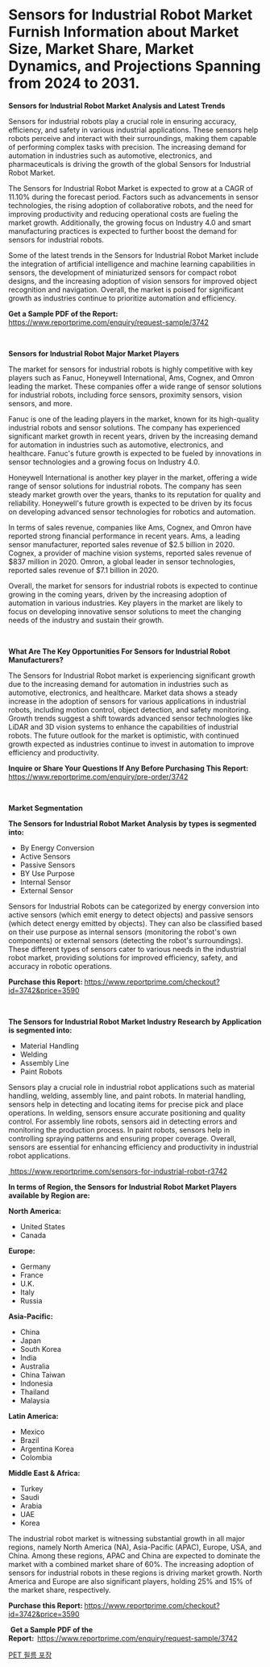 <p><h1>Sensors for Industrial Robot Market Furnish Information about Market Size, Market Share, Market Dynamics, and Projections Spanning from 2024 to 2031.</h1></p><p><strong>Sensors for Industrial Robot Market Analysis and Latest Trends</strong></p>
<p><p>Sensors for industrial robots play a crucial role in ensuring accuracy, efficiency, and safety in various industrial applications. These sensors help robots perceive and interact with their surroundings, making them capable of performing complex tasks with precision. The increasing demand for automation in industries such as automotive, electronics, and pharmaceuticals is driving the growth of the global Sensors for Industrial Robot Market.</p><p>The Sensors for Industrial Robot Market is expected to grow at a CAGR of 11.10% during the forecast period. Factors such as advancements in sensor technologies, the rising adoption of collaborative robots, and the need for improving productivity and reducing operational costs are fueling the market growth. Additionally, the growing focus on Industry 4.0 and smart manufacturing practices is expected to further boost the demand for sensors for industrial robots.</p><p>Some of the latest trends in the Sensors for Industrial Robot Market include the integration of artificial intelligence and machine learning capabilities in sensors, the development of miniaturized sensors for compact robot designs, and the increasing adoption of vision sensors for improved object recognition and navigation. Overall, the market is poised for significant growth as industries continue to prioritize automation and efficiency.</p></p>
<p><strong>Get a Sample PDF of the Report:&nbsp;</strong> <a href="https://www.reportprime.com/enquiry/request-sample/3742">https://www.reportprime.com/enquiry/request-sample/3742</a></p>
<p>&nbsp;</p>
<p><strong>Sensors for Industrial Robot Major Market Players</strong></p>
<p><p>The market for sensors for industrial robots is highly competitive with key players such as Fanuc, Honeywell International, Ams, Cognex, and Omron leading the market. These companies offer a wide range of sensor solutions for industrial robots, including force sensors, proximity sensors, vision sensors, and more.</p><p>Fanuc is one of the leading players in the market, known for its high-quality industrial robots and sensor solutions. The company has experienced significant market growth in recent years, driven by the increasing demand for automation in industries such as automotive, electronics, and healthcare. Fanuc's future growth is expected to be fueled by innovations in sensor technologies and a growing focus on Industry 4.0.</p><p>Honeywell International is another key player in the market, offering a wide range of sensor solutions for industrial robots. The company has seen steady market growth over the years, thanks to its reputation for quality and reliability. Honeywell's future growth is expected to be driven by its focus on developing advanced sensor technologies for robotics and automation.</p><p>In terms of sales revenue, companies like Ams, Cognex, and Omron have reported strong financial performance in recent years. Ams, a leading sensor manufacturer, reported sales revenue of $2.5 billion in 2020. Cognex, a provider of machine vision systems, reported sales revenue of $837 million in 2020. Omron, a global leader in sensor technologies, reported sales revenue of $7.1 billion in 2020.</p><p>Overall, the market for sensors for industrial robots is expected to continue growing in the coming years, driven by the increasing adoption of automation in various industries. Key players in the market are likely to focus on developing innovative sensor solutions to meet the changing needs of the industry and sustain their growth.</p></p>
<p>&nbsp;</p>
<p><strong>What Are The Key Opportunities For Sensors for Industrial Robot Manufacturers?</strong></p>
<p><p>The Sensors for Industrial Robot market is experiencing significant growth due to the increasing demand for automation in industries such as automotive, electronics, and healthcare. Market data shows a steady increase in the adoption of sensors for various applications in industrial robots, including motion control, object detection, and safety monitoring. Growth trends suggest a shift towards advanced sensor technologies like LiDAR and 3D vision systems to enhance the capabilities of industrial robots. The future outlook for the market is optimistic, with continued growth expected as industries continue to invest in automation to improve efficiency and productivity.</p></p>
<p><strong>Inquire or Share Your Questions If Any Before Purchasing This Report:</strong> <a href="https://www.reportprime.com/enquiry/pre-order/3742">https://www.reportprime.com/enquiry/pre-order/3742</a></p>
<p>&nbsp;</p>
<p><strong>Market Segmentation</strong></p>
<p><strong>The Sensors for Industrial Robot Market Analysis by types is segmented into:</strong></p>
<p><ul><li>By Energy Conversion</li><li>Active Sensors</li><li>Passive Sensors</li><li>BY Use Purpose</li><li>Internal Sensor</li><li>External Sensor</li></ul></p>
<p><p>Sensors for Industrial Robots can be categorized by energy conversion into active sensors (which emit energy to detect objects) and passive sensors (which detect energy emitted by objects). They can also be classified based on their use purpose as internal sensors (monitoring the robot's own components) or external sensors (detecting the robot's surroundings). These different types of sensors cater to various needs in the industrial robot market, providing solutions for improved efficiency, safety, and accuracy in robotic operations.</p></p>
<p><strong>Purchase this Report:&nbsp;</strong><a href="https://www.reportprime.com/checkout?id=3742&price=3590">https://www.reportprime.com/checkout?id=3742&price=3590</a></p>
<p>&nbsp;</p>
<p><strong>The Sensors for Industrial Robot Market Industry Research by Application is segmented into:</strong></p>
<p><ul><li>Material Handling</li><li>Welding</li><li>Assembly Line</li><li>Paint Robots</li></ul></p>
<p><p>Sensors play a crucial role in industrial robot applications such as material handling, welding, assembly line, and paint robots. In material handling, sensors help in detecting and locating items for precise pick and place operations. In welding, sensors ensure accurate positioning and quality control. For assembly line robots, sensors aid in detecting errors and monitoring the production process. In paint robots, sensors help in controlling spraying patterns and ensuring proper coverage. Overall, sensors are essential for enhancing efficiency and productivity in industrial robot applications.</p></p>
<p><a href="https://www.reportprime.com/sensors-for-industrial-robot-r3742">&nbsp;https://www.reportprime.com/sensors-for-industrial-robot-r3742</a></p>
<p><strong>In terms of Region, the Sensors for Industrial Robot Market Players available by Region are:</strong></p>
<p>
    <p> <strong> North America: </strong>
        <ul>
            <li>United States</li>
            <li>Canada</li>
        </ul>
        </p> 
    <p> <strong> Europe: </strong>
        <ul>
            <li>Germany</li>
            <li>France</li>
            <li>U.K.</li>
            <li>Italy</li>
            <li>Russia</li>
        </ul>
        </p> 
    <p> <strong> Asia-Pacific: </strong>
        <ul>
            <li>China</li>
            <li>Japan</li>
            <li>South Korea</li>
            <li>India</li>
            <li>Australia</li>
            <li>China Taiwan</li>
            <li>Indonesia</li>
            <li>Thailand</li>
            <li>Malaysia</li>
        </ul>
        </p> 
    <p> <strong> Latin America: </strong>
        <ul>
            <li>Mexico</li>
            <li>Brazil</li>
            <li>Argentina Korea</li>
            <li>Colombia</li>
        </ul>
        </p> 
    <p> <strong> Middle East & Africa: </strong>
        <ul>
            <li>Turkey</li>
            <li>Saudi</li>
            <li>Arabia</li>
            <li>UAE</li>
            <li>Korea</li>
        </ul>
    </p>
    </p>
<p><p>The industrial robot market is witnessing substantial growth in all major regions, namely North America (NA), Asia-Pacific (APAC), Europe, USA, and China. Among these regions, APAC and China are expected to dominate the market with a combined market share of 60%. The increasing adoption of sensors for industrial robots in these regions is driving market growth. North America and Europe are also significant players, holding 25% and 15% of the market share, respectively.</p></p>
<p><strong>Purchase this Report: </strong><a href="https://www.reportprime.com/checkout?id=3742&price=3590">https://www.reportprime.com/checkout?id=3742&price=3590</a></p>
<p>&nbsp;<strong>Get a Sample PDF of the Report:&nbsp;&nbsp;</strong><a href="https://www.reportprime.com/enquiry/request-sample/3742">https://www.reportprime.com/enquiry/request-sample/3742</a></p>
<p><strong></strong></p>
<p><p><a href="https://github.com/mpodehpw07370073/Market-Research-Report-List-4/blob/main/6752707103508.md">PET 필름 포장</a></p></p>